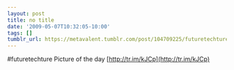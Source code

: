 ```yaml
---
layout: post
title: no title
date: '2009-05-07T10:32:05-10:00'
tags: []
tumblr_url: https://metavalent.tumblr.com/post/104709225/futuretechture-picture-of-the-day
---
```

#futuretechture Picture of the day [http://tr.im/kJCp](http://tr.im/kJCp)

